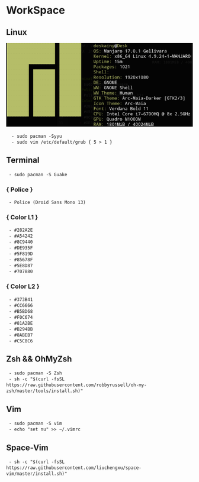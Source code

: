 # WorkSpace
## Linux
![img](./picture/screenfetch.png)

      - sudo pacman -Syyu
      - sudo vim /etc/default/grub { 5 > 1 }

## Terminal
     - sudo pacman -S Guake
### { Police }
     - Police (Droid Sans Mono 13)
### { Color L1 }
     - #282A2E
     - #A54242
     - #8C9440
     - #DE935F
     - #5F819D
     - #85678F
     - #5E8D87
     - #707880
###  { Color L2 }
     - #373B41
     - #CC6666
     - #B5BD68
     - #F0C674
     - #81A2BE
     - #B294BB
     - #8ABEB7
     - #C5C8C6
## Zsh && OhMyZsh
     - sudo pacman -S Zsh
     - sh -c "$(curl -fsSL https://raw.githubusercontent.com/robbyrussell/oh-my-zsh/master/tools/install.sh)"
     
## Vim
     - sudo pacman -S vim
     - echo "set nu" >> ~/.vimrc

## Space-Vim
     - sh -c "$(curl -fsSL https://raw.githubusercontent.com/liuchengxu/space-vim/master/install.sh)"
